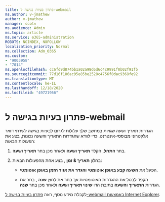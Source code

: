 ```yaml
---
title: פתרון בעיות בגישה ל-webmail
ms.author: v-jmathew
author: v-jmathew
manager: scotv
ms.audience: Admin
ms.topic: article
ms.service: o365-administration
ROBOTS: NOINDEX, NOFOLLOW
localization_priority: Normal
ms.collection: Adm_O365
ms.custom:
- "9003958"
- "7014"
ms.openlocfilehash: cc6fd9d874bb1a02a98d6d6c4c9991f0b02f91fb
ms.sourcegitcommit: 77d16f186ac95e85be2528c4756f0dac9368fe92
ms.translationtype: MT
ms.contentlocale: he-IL
ms.lasthandoff: 12/18/2020
ms.locfileid: "49721966"
---
```

# <a name="troubleshoot-problems-with-accessing-webmail"></a>פתרון בעיות בגישה ל-webmail

הגדרות תאריך ושעה שגויות במחשב שלך עלולות לגרום לבעיות בגישה לשרתי דואר אלקטרוני מבוססי-אינטרנט. כדי לוודא שהגדרות התאריך והשעה נכונות, בצע את הפעולות הבאות:

1. בחר **התחל**, הקלד **תאריך ושעה** ולאחר מכן בחר **תאריך ושעה**.
2. בחלון **תאריך & זמן** , בצע אחת מהפעולות הבאות:

    - הפעל את **השעה קבע באופן אוטומטי** **והגדר את אזור הזמן באופן אוטומטי**.

    - הקפד לבטל את ההגדרות האוטומטיות אך בחר את לחצן **שנה** , בחר את הגדרות **התאריך** **והשעה** בתיבת הדו **שינוי תאריך ושעה** ולאחר מכן בחר **שנה**.

לקבלת מידע נוסף, ראה [פתרון בעיות בגישה ל-webmail באמצעות Internet Explorer](https://go.microsoft.com/fwlink/?linkid=2139414).
